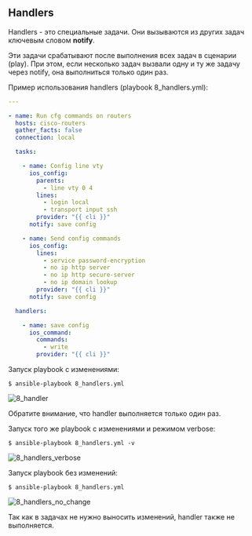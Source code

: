 ## Handlers

Handlers - это специальные задачи.
Они вызываются из других задач ключевым словом __notify__.

Эти задачи срабатывают после выполнения всех задач в сценарии (play).
При этом, если несколько задач вызвали одну и ту же задачу через notify, она выполниться только один раз.

Пример использования handlers (playbook 8_handlers.yml):
```yml
---

- name: Run cfg commands on routers
  hosts: cisco-routers
  gather_facts: false
  connection: local

  tasks:

    - name: Config line vty
      ios_config:
        parents:
          - line vty 0 4
        lines:
          - login local
          - transport input ssh
        provider: "{{ cli }}"
      notify: save config

    - name: Send config commands
      ios_config:
        lines:
          - service password-encryption
          - no ip http server
          - no ip http secure-server
          - no ip domain lookup
        provider: "{{ cli }}"
      notify: save config

  handlers:

    - name: save config
      ios_command:
        commands:
          - write
        provider: "{{ cli }}"
```

Запуск playbook с изменениями:
```
$ ansible-playbook 8_handlers.yml
```

![8_handler](https://raw.githubusercontent.com/natenka/PyNEng/master/book/chapter15/images/8_handler.png)

Обратите внимание, что handler выполняется только один раз.

Запуск того же playbook с изменениями и режимом verbose:
```
$ ansible-playbook 8_handlers.yml -v
```

![8_handlers_verbose](https://raw.githubusercontent.com/natenka/PyNEng/master/book/chapter15/images/8_handlers_verbose.png)


Запуск playbook без изменений:
```
$ ansible-playbook 8_handlers.yml
```

![8_handlers_no_change](https://raw.githubusercontent.com/natenka/PyNEng/master/book/chapter15/images/8_handlers_no_change.png)

Так как в задачах не  нужно выносить изменений, handler также не выполняется.

